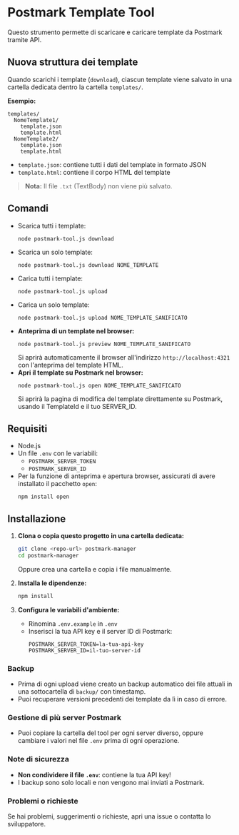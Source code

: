 # Postmark Template Tool

Questo strumento permette di scaricare e caricare template da Postmark tramite API.

## Nuova struttura dei template

Quando scarichi i template (`download`), ciascun template viene salvato in una cartella dedicata dentro la cartella `templates/`.

**Esempio:**

```
templates/
  NomeTemplate1/
    template.json
    template.html
  NomeTemplate2/
    template.json
    template.html
```

- `template.json`: contiene tutti i dati del template in formato JSON
- `template.html`: contiene il corpo HTML del template

> **Nota:** Il file `.txt` (TextBody) non viene più salvato.

## Comandi

- Scarica tutti i template:
  ```
  node postmark-tool.js download
  ```
- Scarica un solo template:
  ```
  node postmark-tool.js download NOME_TEMPLATE
  ```
- Carica tutti i template:
  ```
  node postmark-tool.js upload
  ```
- Carica un solo template:
  ```
  node postmark-tool.js upload NOME_TEMPLATE_SANIFICATO
  ```
- **Anteprima di un template nel browser:**
  ```
  node postmark-tool.js preview NOME_TEMPLATE_SANIFICATO
  ```
  Si aprirà automaticamente il browser all'indirizzo `http://localhost:4321` con l'anteprima del template HTML.
- **Apri il template su Postmark nel browser:**
  ```
  node postmark-tool.js open NOME_TEMPLATE_SANIFICATO
  ```
  Si aprirà la pagina di modifica del template direttamente su Postmark, usando il TemplateId e il tuo SERVER_ID.

## Requisiti

- Node.js
- Un file `.env` con le variabili:
  - `POSTMARK_SERVER_TOKEN`
  - `POSTMARK_SERVER_ID`
- Per la funzione di anteprima e apertura browser, assicurati di avere installato il pacchetto `open`:
  ```
  npm install open
  ```

## Installazione
1. **Clona o copia questo progetto in una cartella dedicata:**
   ```sh
   git clone <repo-url> postmark-manager
   cd postmark-manager
   ```
   Oppure crea una cartella e copia i file manualmente.

2. **Installa le dipendenze:**
   ```sh
   npm install
   ```

3. **Configura le variabili d'ambiente:**
   - Rinomina `.env.example` in `.env`
   - Inserisci la tua API key e il server ID di Postmark:
     ```env
     POSTMARK_SERVER_TOKEN=la-tua-api-key
     POSTMARK_SERVER_ID=il-tuo-server-id
     ```

### Backup
- Prima di ogni upload viene creato un backup automatico dei file attuali in una sottocartella di `backup/` con timestamp.
- Puoi recuperare versioni precedenti dei template da lì in caso di errore.

### Gestione di più server Postmark
- Puoi copiare la cartella del tool per ogni server diverso, oppure cambiare i valori nel file `.env` prima di ogni operazione.

### Note di sicurezza
- **Non condividere il file `.env`**: contiene la tua API key!
- I backup sono solo locali e non vengono mai inviati a Postmark.

### Problemi o richieste
Se hai problemi, suggerimenti o richieste, apri una issue o contatta lo sviluppatore. 